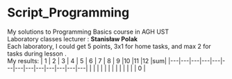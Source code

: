 # Script_Programming
My solutions to Programming Basics course in AGH UST \
Laboratory classes lecturer : **Stanisław Polak** \
Each laboratory, I could get 5 points, 3x1 for home tasks, and max 2 for tasks during lesson . \
My results:
| 1 | 2 | 3 | 4 | 5 | 6 | 7 | 8 | 9 |10 |11 |12 |sum|
|---|---|---|---|---|---|---|---|---|---|---|---|---|
|   |   |   |   |   |   |   |   |   |   |   |   | 0 |
